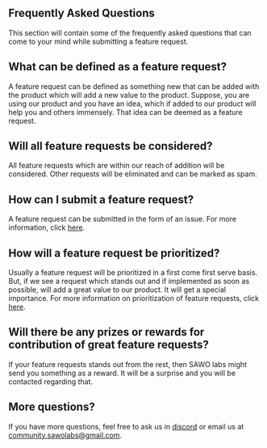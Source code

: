 ## Frequently Asked Questions

This section will contain some of the frequently asked questions that can come to your mind while submitting a feature request.

## What can be defined as a feature request?

A feature request can be defined as something new that can be added with the product which will add a new value to the product. Suppose, you are using our product and you have an idea, which if added to our product will help you and others immensely. That idea can be deemed as a feature request.

## Will all feature requests be considered?

All feature requests which are within our reach of addition will be considered. Other requests will be eliminated and can be marked as spam.

## How can I submit a feature request?

A feature request can be submitted in the form of an issue. For more information, click [here](https://github.com/Sawo-Community/Feature-Requests#how-can-you-submit-a-feature-request).

## How will a feature request be prioritized?

Usually a feature request will be prioritized in a first come first serve basis. But, if we see a request which stands out and if implemented as soon as possible, will add a great value to our product. It will get a special importance. For more information on prioritization of feature requests, click [here](https://github.com/Sawo-Community/Feature-Requests#prioritizing-an-issue).

## Will there be any prizes or rewards for contribution of great feature requests?

If your feature requests stands out from the rest, then SAWO labs might send you something as a reward. It will be a surprise and you will be contacted regarding that.

## More questions?

If you have more questions, feel free to ask us in [discord](https://discord.gg/TpnCfMUE5P) or email us at community.sawolabs@gmail.com.
